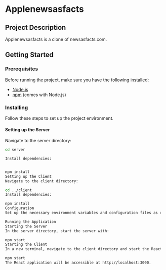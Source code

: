 # Applenewsasfacts

## Project Description

Applenewsasfacts is a clone of newsasfacts.com.

## Getting Started

### Prerequisites

Before running the project, make sure you have the following installed:
- [Node.js](https://nodejs.org/)
- [npm](https://www.npmjs.com/) (comes with Node.js)

### Installing

Follow these steps to set up the project environment.

#### Setting up the Server

Navigate to the server directory:

```bash
cd server

Install dependencies:


npm install
Setting up the Client
Navigate to the client directory:

cd ../client
Install dependencies:

npm install
Configuration
Set up the necessary environment variables and configuration files as required by your project.

Running the Application
Starting the Server
In the server directory, start the server with:

npm start
Starting the Client
In a new terminal, navigate to the client directory and start the React app with:

npm start
The React application will be accessible at http://localhost:3000.
